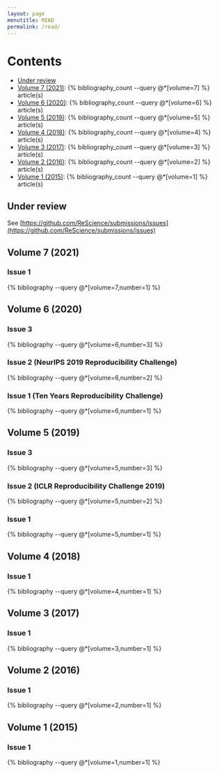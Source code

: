 ```yaml
---
layout: page
menutitle: READ
permalink: /read/
---
```


# Contents

* [Under review](#under-review)
* [Volume 7 (2021)](#volume-7-2021):
  {% bibliography_count --query @*[volume=7] %} article(s) 
* [Volume 6 (2020)](#volume-6-2020):
  {% bibliography_count --query @*[volume=6] %} article(s) 
* [Volume 5 (2019)](#volume-5-2019):
  {% bibliography_count --query @*[volume=5] %} article(s) 
* [Volume 4 (2018)](#volume-4-2018):
  {% bibliography_count --query @*[volume=4] %} article(s) 
* [Volume 3 (2017)](#volume-3-2017):
  {% bibliography_count --query @*[volume=3] %} article(s) 
* [Volume 2 (2016)](#volume-2-2016):
  {% bibliography_count --query @*[volume=2] %} article(s) 
* [Volume 1 (2015)](#volume-1-2015):
  {% bibliography_count --query @*[volume=1] %} article(s)

## Under review

See [https://github.com/ReScience/submissions/issues](https://github.com/ReScience/submissions/issues)

## Volume 7 (2021)

### Issue 1
{% bibliography --query @*[volume=7,number=1] %}

## Volume 6 (2020)

### Issue 3
{% bibliography --query @*[volume=6,number=3] %}

### Issue 2 (NeurIPS 2019 Reproducibility Challenge)
{% bibliography --query @*[volume=6,number=2] %}

### Issue 1 (Ten Years Reproducibility Challenge)
{% bibliography --query @*[volume=6,number=1] %}

## Volume 5 (2019)

### Issue 3
{% bibliography --query @*[volume=5,number=3] %}

### Issue 2 (ICLR Reproducibility Challenge 2019)
{% bibliography --query @*[volume=5,number=2] %}

### Issue 1
{% bibliography --query @*[volume=5,number=1] %}

## Volume 4 (2018)

### Issue 1
{% bibliography --query @*[volume=4,number=1] %}

## Volume 3 (2017)

### Issue 1
{% bibliography --query @*[volume=3,number=1] %}

## Volume 2 (2016)

### Issue 1
{% bibliography --query @*[volume=2,number=1] %}

## Volume 1 (2015)

### Issue 1
{% bibliography --query @*[volume=1,number=1] %}
